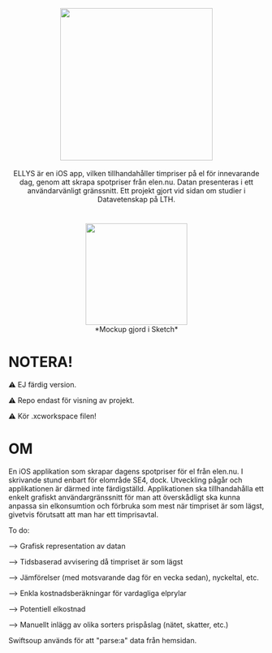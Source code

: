<p align="center"> 
     <img src="https://user-images.githubusercontent.com/58792679/165780947-31f2f6d6-7684-4348-b4e1-a4cfb4fc3273.png" width=300px>
     <br>
     <br>
     <a> ELLYS är en iOS app, vilken tillhandahåller timpriser på el för innevarande dag, genom att skrapa spotpriser från elen.nu. Datan presenteras i ett användarvänligt gränssnitt. Ett projekt gjort vid sidan om studier i Datavetenskap på LTH. 
     </a>
</p>
     
# 
<p align="center"> 
     <img src="https://user-images.githubusercontent.com/58792679/165301056-868142b0-bc9a-4b49-a9ca-ef2af9dfccfb.png" width="200">
     <br>
     <a> *Mockup gjord i Sketch*</a>
</p>


# NOTERA!
:warning: EJ färdig version. 

:warning: Repo endast för visning av projekt. 

:warning: Kör .xcworkspace filen!


# OM
En iOS applikation som skrapar dagens spotpriser för el från elen.nu. I skrivande stund enbart för elområde SE4, dock. Utveckling pågår och applikationen är därmed inte färdigställd. Applikationen ska tillhandahålla ett enkelt grafiskt användargränssnitt för man att överskådligt ska kunna anpassa sin elkonsumtion och förbruka som mest när timpriset är som lägst, givetvis förutsatt att man har ett timprisavtal. 

To do:

--> Grafisk representation av datan

--> Tidsbaserad avvisering då timpriset är som lägst

--> Jämförelser (med motsvarande dag för en vecka sedan), nyckeltal, etc.

--> Enkla kostnadsberäkningar för vardagliga elprylar

--> Potentiell elkostnad

--> Manuellt inlägg av olika sorters prispåslag (nätet, skatter, etc.)

Swiftsoup används för att "parse:a" data från hemsidan.
